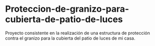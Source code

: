 # Proteccion-de-granizo-para-cubierta-de-patio-de-luces
Proyecto consistente en la realización de una estructura de protección contra el granizo para la cubierta del patio de luces de mi casa.
